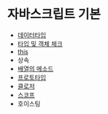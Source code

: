 # 자바스크립트 기본

* [데이터타입 ](undefined.md)
* [타입 및 객체 체크](undefined-1.md) 
* [this](this/)
* 상속
* [배열의 메소드](undefined-2.md)
* [프로토타입 ](undefined-3.md)
* [클로저](undefined-4.md)
* [스코프](undefined-5.md)
* 호이스팅








